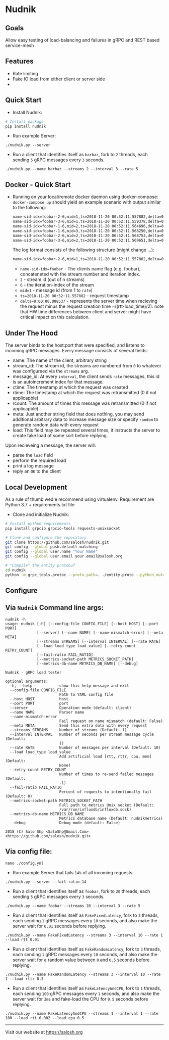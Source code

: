 Nudnik
======

Goals
-----

Allow easy testing of load-balancing and failures in gRPC and REST based service-mesh

Features
--------

 - Rate limiting
 - Fake IO load from either client or server side
 -

Quick Start
--------------------

 * Install Nudnik:
```sh
# Install package
pip install nudnik
```

 * Run example Server:
```shell
./nudnik.py --server
```

 * Run a client that identifies itself as `barbaz`, fork to `2` threads, each sending `5` gRPC messages every `3` seconds.
```shell
./nudnik.py --name barbaz --streams 2 --interval 3 --rate 5
```

Docker - Quick Start
--------------------

* Running on your local/remote docker daemon using docker-compose:
  `docker-compose up`
  should yield an example scenario with output similar to the following:

  ```sh
  name-sid-idx=foobar-2-6,mid=1,ts=2018-11-20 00:52:11.557882,delta=0:00:00.008537
  name-sid-idx=foobar-3-6,mid=1,ts=2018-11-20 00:52:11.559378,delta=0:00:00.007551
  name-sid-idx=foobar-1-6,mid=2,ts=2018-11-20 00:52:11.564696,delta=0:00:00.002975
  name-sid-idx=foobar-1-6,mid=3,ts=2018-11-20 00:52:11.568250,delta=0:00:00.001183
  name-sid-idx=foobar-2-6,mid=2,ts=2018-11-20 00:52:11.568753,delta=0:00:00.002804
  name-sid-idx=foobar-3-6,mid=2,ts=2018-11-20 00:52:11.569651,delta=0:00:00.002318
  ```

  The log format consists of the following structure (might change ...):
  ```sh
  name-sid-idx=foobar-2-6,mid=1,ts=2018-11-20 00:52:11.557882,delta=0:00:00.008537
  ```
  * `name-sid-idx=foobar` - The clients name flag (e.g. foobar), concateneted with the stream number and iteration index.
  * `2` - stream id (out of n streams)
  * `6` - the iteration-index of the stream
  * `mid=1` - message id (from 1 to `rate`)
  * `ts=2018-11-20 00:52:11.557882` - request timestamp
  * `delta=0:00:00.008537` - represents the server time when recieving the request minus the request creation time ~((rtt-load_time)/2). note that HW time differences between client and server might have critical impact on this calculation.


Under The Hood
--------------
The server binds to the host:port that were specified, and listens to incoming gRPC messages.
Every message consists of several fields:
 - name: The name of the client, arbitrary string
 - stream_id: The stream id, the streams are numbered from `0` to whatever was configureed via the `streams` arg.
 - message_id: At every `interval`, the client sends `rate` messages, this id is an autoincrement index for that message.
 - ctime: The timestamp at which the request was created
 - rtime: The timestamp at which the request was retransmitted (0 if not applicapble)
 - rcount: The amount of times this message was retransmitted (0 if not applicapble)
 - meta: Just another string field that does nothing, you may send additional arbitrary data to increase message size or specify `random` to generate random data with every request
 - load: This field may be repeated several times, it instructs the server to create fake load of some sort before replying.
 
 Upon recieveing a message, the server will:
  - parse the `load` field
  - perform the required load
  - print a log message
  - reply an `OK` to the client
 
Local Development
-----------------
As a rule of thumb wed'e recommend using virtualenv.
Requirement are Python 3.7 + requirements.txt file

 * Clone and initialize Nudnik:
```sh
# Install python requirements
pip install grpcio grpcio-tools requests-unixsocket

# Clone and configure the repository
git clone https://github.com/salosh/nudnik.git
git config --global push.default matching
git config --global user.name "Your Name"
git config --global user.email your.email@salosh.org

# "Compile" the entity protobuf
cd nudnik
python -m grpc_tools.protoc --proto_path=. ./entity.proto --python_out=. --grpc_python_out=.
```

Configure
--------

## Via `Nudnik` Command line args:
```shell
nudnik -h
usage: nudnik [-h] [--config-file CONFIG_FILE] [--host HOST] [--port PORT]
              [--server] [--name NAME] [--name-mismatch-error] [--meta META]
              [--streams STREAMS] [--interval INTERVAL] [--rate RATE]
              [--load load_type load_value] [--retry-count RETRY_COUNT]
              [--fail-ratio FAIL_RATIO]
              [--metrics-socket-path METRICS_SOCKET_PATH]
              [--metrics-db-name METRICS_DB_NAME] [--debug]

Nudnik - gRPC load tester

optional arguments:
  -h, --help            show this help message and exit
  --config-file CONFIG_FILE
                        Path to YAML config file
  --host HOST           host
  --port PORT           port
  --server              Operation mode (default: client)
  --name NAME           Parser name
  --name-mismatch-error
                        Fail request on name mismatch (default: False)
  --meta META           Send this extra data with every request
  --streams STREAMS     Number of streams (Default: 1)
  --interval INTERVAL   Number of seconds per stream message cycle (Default:
                        1)
  --rate RATE           Number of messages per interval (Default: 10)
  --load load_type load_value
                        Add artificial load [rtt, rttr, cpu, mem] (Default:
                        None)
  --retry-count RETRY_COUNT
                        Number of times to re-send failed messages (Default:
                        -1)
  --fail-ratio FAIL_RATIO
                        Percent of requests to intentionally fail (Default: 0)
  --metrics-socket-path METRICS_SOCKET_PATH
                        Full path to metrics Unix socket (Default:
                        /var/run/influxdb/influxdb.sock)
  --metrics-db-name METRICS_DB_NAME
                        Metrics database name (Default: nudnikmetrics)
  --debug               Debug mode (default: False)

2018 (C) Salo Shp <SaloShp@Gmail.Com> <https://github.com/salosh/nudnik.git>
```

## Via config file:
```shell  
nano ./config.yml     
```

 * Run example Server that fails `14%` of all incoming requests:
```shell
./nudnik.py --server --fail-ratio 14
```

 * Run a client that identifies itself as `foobar`, fork to `20` threads, each sending `5` gRPC messages every `3` seconds.
```shell
./nudnik.py --name foobar --streams 20 --interval 3 --rate 5
```

 * Run a client that identifies itself as `FakeFixedLatency`, fork to `3` threads, each sending `1` gRPC messages every `10` seconds, and also make the server wait for `0.01` seconds before replying.
```shell
./nudnik.py --name FakeFixedLatency --streams 3 --interval 10 --rate 1 --load rtt 0.01
```

 * Run a client that identifies itself as `FakeRandomLatency`, fork to `3` threads, each sending `1` gRPC messages every `10` seconds, and also make the server wait for a random value between `0` and `0.5` seconds before replying.
```shell
./nudnik.py --name FakeRandomLatency --streams 3 --interval 10 --rate 1 --load rttr 0.5
```

 * Run a client that identifies itself as `FakeLatencyAndCPU`, fork to `1` threads, each sending `100` gRPC messages every `1` seconds, and also make the server wait for `2ms` and fake-load the CPU for `0.5` seconds before replying.
```shell
./nudnik.py --name FakeLatencyAndCPU --streams 1 --interval 1 --rate 100 --load rtt 0.002 --load cpu 0.5
```

* * *
Visit our website at https://salosh.org
